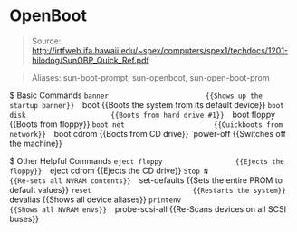 # OpenBoot

> Source: http://irtfweb.ifa.hawaii.edu/~spex/computers/spex1/techdocs/1201-hilodog/SunOBP_Quick_Ref.pdf

> Aliases: sun-boot-prompt, sun-openboot, sun-open-boot-prom

$ Basic Commands
    `banner                        {{Shows up the startup banner}} 
    `boot                          {{Boots the system from its default device}} 
    `boot disk                     {{Boots from hard drive #1}} 
    `boot floppy                   {{Boots from floppy}} 
    `boot net                      {{Quickboots from network}} 
    `boot cdrom                    {{Boots from CD drive}} 
    `power-off                     {{Switches off the machine}} 

$ Other Helpful Commands
    `eject floppy                  {{Ejects the floppy}} 
    `eject cdrom                   {{Ejects the CD drive}} 
    `Stop N                        {{Re-sets all NVRAM contents}} 
    `set-defaults                  {{Sets the entire PROM to default values}} 
    `reset                         {{Restarts the system}} 
    `devalias                      {{Shows all device aliases}} 
    `printenv                      {{Shows all NVRAM envs}} 
    `probe-scsi-all                {{Re-Scans devices on all SCSI buses}} 

